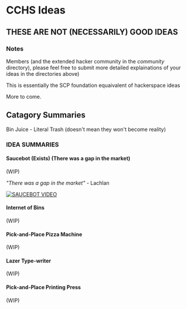 # CCHS Ideas
## THESE ARE NOT (NECESSARILY) GOOD IDEAS
### Notes
Members (and the extended hacker community in the _community_ directory), please feel free to submit more detailed explainations of your ideas in the directories above)

This is essentially the SCP foundation equaivalent of hackerspace ideas

More to come.

## Catagory Summaries
Bin Juice - Literal Trash (doesn't mean they won't become reality)

### IDEA SUMMARIES
#### 
#### Saucebot (Exists) (There was a gap in the market)
(WIP)

_"There was a gap in the market"_ - Lachlan

[![SAUCEBOT VIDEO](https://img.youtube.com/vi/QSnrsZbB1oo/0.jpg)](https://www.youtube.com/watch?v=QSnrsZbB1oo)

#### Internet of Bins
(WIP)

#### Pick-and-Place Pizza Machine
(WIP)

#### Lazer Type-writer
(WIP)

#### Pick-and-Place Printing Press
(WIP)
